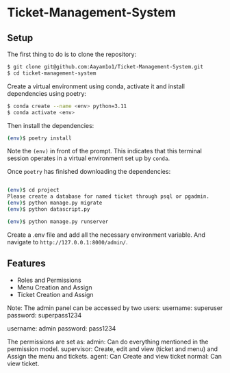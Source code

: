 # Ticket-Management-System

## Setup

The first thing to do is to clone the repository:

```sh
$ git clone git@github.com:Aayam1o1/Ticket-Management-System.git
$ cd ticket-management-system
```

Create a virtual environment using conda, activate it and install dependencies using poetry:

```sh
$ conda create --name <env> python=3.11
$ conda activate <env>
```

Then install the dependencies:

```sh
(env)$ poetry install
```

Note the `(env)` in front of the prompt. This indicates that this terminal
session operates in a virtual environment set up by `conda`.

Once `poetry` has finished downloading the dependencies:

```sh

(env)$ cd project
Please create a database for named ticket through psql or pgadmin.
(env)$ python manage.py migrate
(env)$ python datascript.py

(env)$ python manage.py runserver
```

Create a .env file and add all the necessary environment variable.
And navigate to `http://127.0.0.1:8000/admin/`.

## Features

- Roles and Permissions
- Menu Creation and Assign
- Ticket Creation and Assign

Note: The admin panel can be accessed by two users: 
username: superuser
password: superpass1234

username: admin
password: pass1234

The permissions are set as:
admin: Can do everything mentioned in the permission model.
supervisor: Create, edit and view (ticket and menu) and Assign the menu and tickets.
agent: Can Create and view ticket
normal: Can view ticket.
